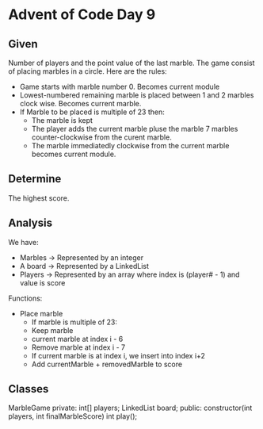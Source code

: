 # Advent of Code Day 9
## Given
Number of players and the point value of the last marble.
The game consist of placing marbles in a circle. Here are the rules:
 - Game starts with marble number 0. Becomes current module
 - Lowest-numbered remaining marble is placed between 1 and 2 marbles clock wise. Becomes current marble.
 - If Marble to be placed is multiple of 23 then:
    - The marble is kept
    - The player adds the current marble pluse the marble 7 marbles counter-clockwise from the curent marble. 
    - The marble immediatedly clockwise from the current marble becomes current module.

## Determine
The highest score.

## Analysis
We have:
 - Marbles -> Represented by an integer
 - A board -> Represented by a LinkedList
 - Players -> Represented by an array where index is (player# - 1) and value is score

 Functions:
  - Place marble
    - If marble is multiple of 23:
     - Keep marble
     - current marble at index i - 6
     - Remove marble at index i - 7
     - If current marble is at index i, we insert into index i+2
     - Add currentMarble + removedMarble to score
 
 ## Classes
 MarbleGame
 private:
 int[] players;
 LinkedList<Integer> board;
 public:
 constructor(int players, int finalMarbleScore)
 int play();

